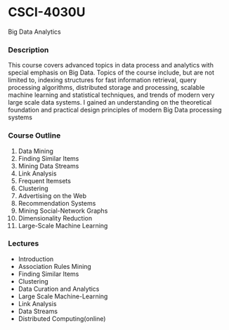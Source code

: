 # CSCI-4030U
Big Data Analytics

### Description  
This course covers advanced topics in data process and analytics with special emphasis on Big Data.  Topics of the course include, but are not limited to, indexing structures for fast information retrieval, query processing algorithms, distributed storage and processing, scalable machine learning and statistical techniques, and trends of modern very large scale data systems. I gained an understanding on the theoretical foundation and practical design principles of modern Big Data processing systems

### Course Outline
1. Data Mining
2. Finding Similar Items
3. Mining Data Streams
4. Link Analysis
5. Frequent Itemsets
6. Clustering
7. Advertising on the Web
8. Recommendation Systems
9. Mining Social-Network Graphs
10. Dimensionality Reduction
11. Large-Scale Machine Learning

### Lectures
- Introduction
- Association Rules Mining
- Finding Similar Items
- Clustering
- Data Curation and Analytics
- Large Scale Machine-Learning
- Link Analysis
- Data Streams
- Distributed Computing(online)
